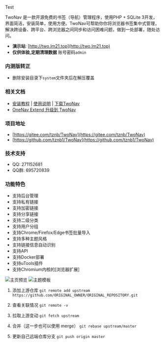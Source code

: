 Test

TwoNav 是一款开源免费的书签（导航）管理程序，使用PHP + SQLite
3开发，界面简洁，安装简单，使用方便。TwoNav可帮助你你将浏览器书签集中式管理，解决跨设备、跨平台、跨浏览器之间同步和访问困难问题，做到一处部署，随处访问。

- **演示站**: [http://two.lm21.top](http://two.lm21.top)
- **仅供体验,定期清理数据** 账号密码`admin`

### 内测版转正

* 删除安装目录下`system`文件夹后在解压覆盖

### 相关文档

* [安装教程](https://gitee.com/tznb/TwoNav/wikis/pages?sort_id=7968668&doc_id=3767990) | [使用说明](https://gitee.com/tznb/TwoNav/wikis) | [下载TwoNav](https://gitee.com/tznb/TwoNav/releases)
* [OneNav Extend 升级到 TwoNav](https://gitee.com/tznb/OneNav/wikis/pages?sort_id=7955135&doc_id=2439895)

### 项目地址

- [https://gitee.com/tznb/TwoNav](https://gitee.com/tznb/TwoNav)
- [https://github.com/tznb1/TwoNav](https://github.com/tznb1/TwoNav)

### 技术支持

- QQ: 271152681
- QQ群: 695720839

### 功能特色

* 支持后台管理
* 支持私有链接
* 支持加密链接
* 支持分享链接
* 支持二级分类
* 支持用户分组
* 支持Chrome/Firefox/Edge书签批量导入
* 支持多种主题风格
* 支持链接信息自动识别
* 支持API
* 支持Docker部署
* 支持uTools插件
* 支持Chromium内核的[浏览器扩展]

![](https://foruda.gitee.com/images/1680680754989095293/fcc56e76_10359480.jpeg "主页预览")
![](https://foruda.gitee.com/images/1680680836189756220/8c227c34_10359480.jpeg "主题模板")

1. 添加上游仓库
   `git remote add upstream https://github.com/ORIGINAL_OWNER/ORIGINAL_REPOSITORY.git`

2. 查看关联情况
   `git remote -v`

3. 拉取上游变动
   `git fetch upstream`

3. 合并（这一步也可以使用 merge）
   `git rebase upstream/master`

4. 更新自己远端仓库分支
   `git push origin master`
